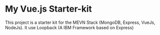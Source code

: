 # My Vue.js Starter-kit 

This project is a starter kit for the MEVN Stack (MongoDB, Express, VueJs, NodeJs).
It use Loopback (A IBM Framework based on Express)

